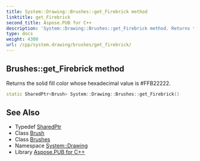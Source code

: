 ```yaml
---
title: System::Drawing::Brushes::get_Firebrick method
linktitle: get_Firebrick
second_title: Aspose.PUB for C++
description: 'System::Drawing::Brushes::get_Firebrick method. Returns the solid fill color whose hexadecimal value is #FFB22222 in C++.'
type: docs
weight: 4300
url: /cpp/system.drawing/brushes/get_firebrick/
---
```

## Brushes::get_Firebrick method


Returns the solid fill color whose hexadecimal value is #FFB22222.

```cpp
static SharedPtr<Brush> System::Drawing::Brushes::get_Firebrick()
```

## See Also

* Typedef [SharedPtr](../../../system/sharedptr/)
* Class [Brush](../../brush/)
* Class [Brushes](../)
* Namespace [System::Drawing](../../)
* Library [Aspose.PUB for C++](../../../)
